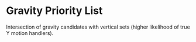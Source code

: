 # Gravity Priority List

Intersection of gravity candidates with vertical sets (higher likelihood of true Y motion handlers).

